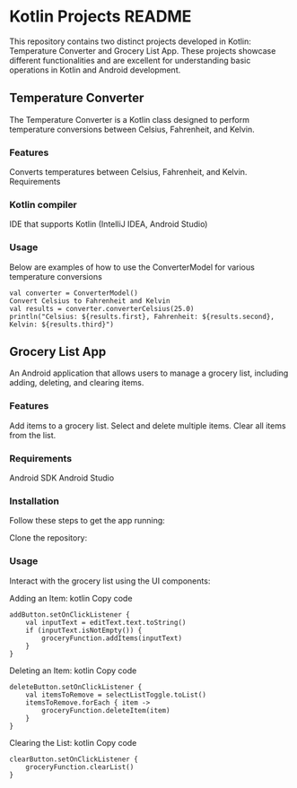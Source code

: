 # Kotlin Projects README

This repository contains two distinct projects developed in Kotlin: Temperature Converter and Grocery List App. These projects showcase different functionalities and are excellent for understanding basic operations in Kotlin and Android development.

## Temperature Converter

The Temperature Converter is a Kotlin class designed to perform temperature conversions between Celsius, Fahrenheit, and Kelvin.

### Features
Converts temperatures between Celsius, Fahrenheit, and Kelvin.
Requirements
### Kotlin compiler
IDE that supports Kotlin (IntelliJ IDEA, Android Studio)
### Usage
Below are examples of how to use the ConverterModel for various temperature conversions
```
val converter = ConverterModel()
Convert Celsius to Fahrenheit and Kelvin
val results = converter.converterCelsius(25.0)
println("Celsius: ${results.first}, Fahrenheit: ${results.second}, Kelvin: ${results.third}")
```


## Grocery List App

An Android application that allows users to manage a grocery list, including adding, deleting, and clearing items.

### Features
Add items to a grocery list.
Select and delete multiple items.
Clear all items from the list.
### Requirements
Android SDK
Android Studio
### Installation
Follow these steps to get the app running:

Clone the repository:


### Usage
Interact with the grocery list using the UI components:

Adding an Item:
kotlin
Copy code
```
addButton.setOnClickListener {
    val inputText = editText.text.toString()
    if (inputText.isNotEmpty()) {
        groceryFunction.addItems(inputText)
    }
}
```
Deleting an Item:
kotlin
Copy code
```
deleteButton.setOnClickListener {
    val itemsToRemove = selectListToggle.toList()
    itemsToRemove.forEach { item ->
        groceryFunction.deleteItem(item)
    }
}
```

Clearing the List:
kotlin
Copy code
```
clearButton.setOnClickListener {
    groceryFunction.clearList()
}
```